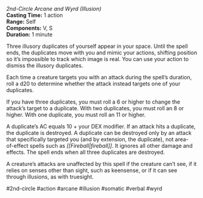 *2nd-Circle Arcane and Wyrd (Illusion)*    
**Casting Time:** 1 action    
**Range:** Self  
**Components:** V, S  
**Duration:** 1 minute

Three illusory duplicates of yourself appear in your space. Until the spell ends, the duplicates move with you and mimic your actions, shifting position so it’s impossible to track which image is real. You can use your action to dismiss the illusory duplicates.

Each time a creature targets you with an attack during the spell’s duration, roll a d20 to determine whether the attack instead targets one of your duplicates.

If you have three duplicates, you must roll a 6 or higher to change the attack’s target to a duplicate. With two duplicates, you must roll an 8 or higher. With one duplicate, you must roll an 11 or higher.

A duplicate’s AC equals 10 + your DEX modifier. If an attack hits a duplicate, the duplicate is destroyed. A duplicate can be destroyed only by an attack that specifically targeted you (and by extension, the duplicate), not area- of-effect spells such as *[[Fireball|fireball]]*. It ignores all other damage and effects. The spell ends when all three duplicates are destroyed.

A creature’s attacks are unaffected by this spell if the creature can’t see, if it relies on senses other than sight, such as keensense, or if it can see through illusions, as with truesight.

#2nd-circle #action #arcane #illusion #somatic #verbal #wyrd
